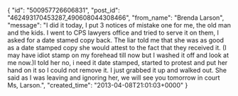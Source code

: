  {
   "id": "500957726606831",
   "post_id": "462493170453287_490608044308466",
   "from_name": "Brenda Larson",
   "message": "I did it today, I put 3 notices of mistake one for me, the old man and the kids. I went to CPS lawyers office and tried to serve it on them, I asked for a date stamed copy back. The liar told me that she was as good as a date stamped copy she would attest to the fact that they received it. (I may have idiot stamp on my forehead till now but I washed it off and look at me now.)I told her no, i need it date stamped, started to protest and put her hand on it so I could not remove it. I just grabbed it up and walked out. She said as I was leaving and ignoring her, we will see you tomorrow in court Ms, Larson.",
   "created_time": "2013-04-08T21:01:03+0000"
 }
